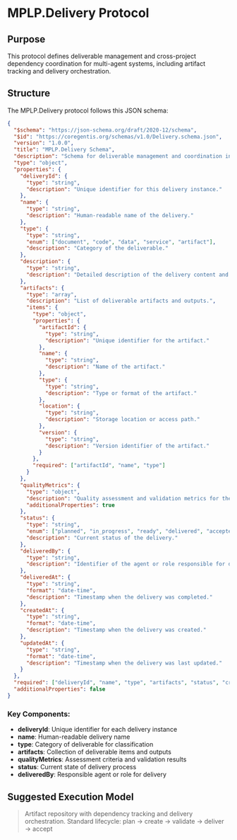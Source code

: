 # MPLP.Delivery Protocol

## Purpose
This protocol defines deliverable management and cross-project dependency coordination for multi-agent systems, including artifact tracking and delivery orchestration.

## Structure

The MPLP.Delivery protocol follows this JSON schema:

```json
{
  "$schema": "https://json-schema.org/draft/2020-12/schema",
  "$id": "https://coregentis.org/schemas/v1.0/Delivery.schema.json",
  "version": "1.0.0",
  "title": "MPLP.Delivery Schema",
  "description": "Schema for deliverable management and coordination in multi-agent systems.",
  "type": "object",
  "properties": {
    "deliveryId": {
      "type": "string",
      "description": "Unique identifier for this delivery instance."
    },
    "name": {
      "type": "string",
      "description": "Human-readable name of the delivery."
    },
    "type": {
      "type": "string",
      "enum": ["document", "code", "data", "service", "artifact"],
      "description": "Category of the deliverable."
    },
    "description": {
      "type": "string",
      "description": "Detailed description of the delivery content and purpose."
    },
    "artifacts": {
      "type": "array",
      "description": "List of deliverable artifacts and outputs.",
      "items": {
        "type": "object",
        "properties": {
          "artifactId": {
            "type": "string",
            "description": "Unique identifier for the artifact."
          },
          "name": {
            "type": "string",
            "description": "Name of the artifact."
          },
          "type": {
            "type": "string",
            "description": "Type or format of the artifact."
          },
          "location": {
            "type": "string",
            "description": "Storage location or access path."
          },
          "version": {
            "type": "string",
            "description": "Version identifier of the artifact."
          }
        },
        "required": ["artifactId", "name", "type"]
      }
    },
    "qualityMetrics": {
      "type": "object",
      "description": "Quality assessment and validation metrics for the delivery.",
      "additionalProperties": true
    },
    "status": {
      "type": "string",
      "enum": ["planned", "in_progress", "ready", "delivered", "accepted", "rejected"],
      "description": "Current status of the delivery."
    },
    "deliveredBy": {
      "type": "string",
      "description": "Identifier of the agent or role responsible for delivery."
    },
    "deliveredAt": {
      "type": "string",
      "format": "date-time",
      "description": "Timestamp when the delivery was completed."
    },
    "createdAt": {
      "type": "string",
      "format": "date-time",
      "description": "Timestamp when the delivery was created."
    },
    "updatedAt": {
      "type": "string",
      "format": "date-time",
      "description": "Timestamp when the delivery was last updated."
    }
  },
  "required": ["deliveryId", "name", "type", "artifacts", "status", "createdAt"],
  "additionalProperties": false
}
```

### Key Components:

- **deliveryId**: Unique identifier for each delivery instance
- **name**: Human-readable delivery name
- **type**: Category of deliverable for classification
- **artifacts**: Collection of deliverable items and outputs
- **qualityMetrics**: Assessment criteria and validation results
- **status**: Current state of delivery process
- **deliveredBy**: Responsible agent or role for delivery

## Suggested Execution Model
> Artifact repository with dependency tracking and delivery orchestration.
> Standard lifecycle: plan → create → validate → deliver → accept
